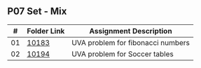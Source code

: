 ## P07 Set - Mix

| #          | Folder Link                                                                                                       | Assignment Description                         |
| :----:     | -------------------------------------------------------------------------------------------------------------     | ----------------------------------------       |
|   01       | [10183](https://github.com/DakTheProgrammer/4883-Programming-Techniques-Wilson/tree/master/Assignments/P07/10183) | UVA problem for fibonacci numbers              |
|   02       | [10194](https://github.com/DakTheProgrammer/4883-Programming-Techniques-Wilson/tree/master/Assignments/P07/10194) | UVA problem for Soccer tables                  |
